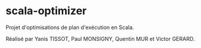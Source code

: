 # scala-optimizer

Projet d'optimisations de plan d'exécution en Scala.

Réalisé par Yanis TISSOT, Paul MONSIGNY, Quentin MUR et Victor GERARD.
